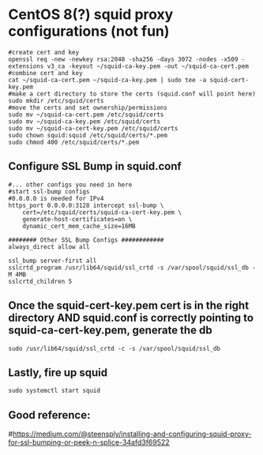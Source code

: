 # CentOS 8(?) squid proxy configurations (not fun)

```
#create cert and key
openssl req -new -newkey rsa:2048 -sha256 -days 3072 -nodes -x509 -extensions v3_ca -keyout ~/squid-ca-key.pem -out ~/squid-ca-cert.pem
#combine cert and key
cat ~/squid-ca-cert.pem ~/squid-ca-key.pem | sudo tee -a squid-cert-key.pem
#make a cert directory to store the certs (squid.conf will point here)
sudo mkdir /etc/squid/certs
#move the certs and set ownership/permissions
sudo mv ~/squid-ca-cert.pem /etc/squid/certs
sudo mv ~/squid-ca-key.pem /etc/squid/certs
sudo mv ~/squid-ca-cert-key.pem /etc/squid/certs
sudo chown squid:squid /etc/squid/certs/*.pem
sudo chmod 400 /etc/squid/certs/*.pem
```

## Configure SSL Bump in squid.conf 

```
#... other configs you need in here
#start ssl-bump configs
#0.0.0.0 is needed for IPv4
https_port 0.0.0.0:3128 intercept ssl-bump \
	cert=/etc/squid/certs/squid-ca-cert-key.pem \
	generate-host-certificates=on \
	dynamic_cert_mem_cache_size=16MB

######## Other SSL Bump Configs ############
always_direct allow all

ssl_bump server-first all
sslcrtd_program /usr/lib64/squid/ssl_crtd -s /var/spool/squid/ssl_db -M 4MB
sslcrtd_children 5
```

## Once the squid-cert-key.pem cert is in the right directory AND squid.conf is correctly pointing to squid-ca-cert-key.pem, generate the db

```
sudo /usr/lib64/squid/ssl_crtd -c -s /var/spool/squid/ssl_db
```

## Lastly, fire up squid

```
sudo systemctl start squid
```

## Good reference:
#https://medium.com/@steensply/installing-and-configuring-squid-proxy-for-ssl-bumping-or-peek-n-splice-34afd3f69522
